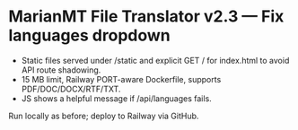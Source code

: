 # MarianMT File Translator v2.3 — Fix languages dropdown
- Static files served under /static and explicit GET / for index.html to avoid API route shadowing.
- 15 MB limit, Railway PORT-aware Dockerfile, supports PDF/DOC/DOCX/RTF/TXT.
- JS shows a helpful message if /api/languages fails.

Run locally as before; deploy to Railway via GitHub.
